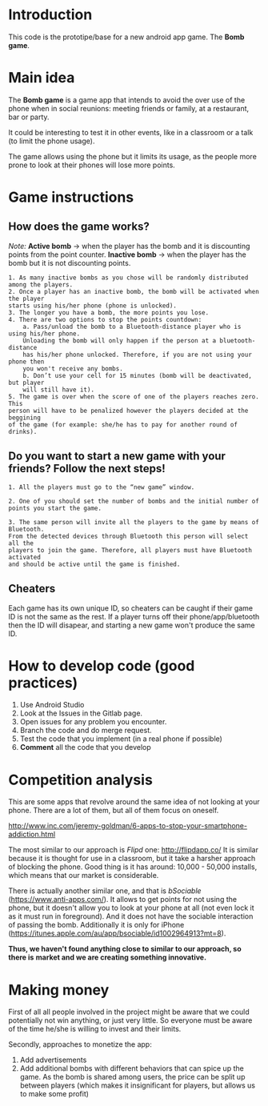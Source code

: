 # Introduction
This code is the prototipe/base for a new android app game. The **Bomb game**.

# Main idea
The **Bomb game** is a game app that intends to avoid the over use of the phone 
when in social reunions: meeting friends or family, at a restaurant, bar or party.

It could be interesting to test it in other events, like in a classroom or a 
talk (to limit the phone usage).

The game allows using the phone but it limits its usage, as the people
more prone to look at their phones will lose more points.


# Game instructions

## How does the game works? 

*Note:* **Active bomb** -> when the player has the bomb and it is discounting points
from the point counter. **Inactive bomb** -> when the player has the bomb but it
is not discounting points.

    1. As many inactive bombs as you chose will be randomly distributed among the players. 
    2. Once a player has an inactive bomb, the bomb will be activated when the player
    starts using his/her phone (phone is unlocked).
    3. The longer you have a bomb, the more points you lose.  
    4. There are two options to stop the points countdown:
        a. Pass/unload the bomb to a Bluetooth-distance player who is using his/her phone.
        Unloading the bomb will only happen if the person at a bluetooth-distance
        has his/her phone unlocked. Therefore, if you are not using your phone then
        you won't receive any bombs.
        b. Don’t use your cell for 15 minutes (bomb will be deactivated, but player
        will still have it). 
    5. The game is over when the score of one of the players reaches zero. This
    person will have to be penalized however the players decided at the beggining
    of the game (for example: she/he has to pay for another round of drinks).

## Do you want to start a new game with your friends? Follow the next steps! 

    1. All the players must go to the “new game” window. 

    2. One of you should set the number of bombs and the initial number of points you start the game. 

    3. The same person will invite all the players to the game by means of Bluetooth. 
    From the detected devices through Bluetooth this person will select all the 
    players to join the game. Therefore, all players must have Bluetooth activated
    and should be active until the game is finished. 

## Cheaters

Each game has its own unique ID, so cheaters can be caught if their game ID is 
not the same as the rest. If a player turns off their phone/app/bluetooth then
the ID will disapear, and starting a new game won't produce the same ID.

# How to develop code (good practices)

1. Use Android Studio
2. Look at the Issues in the Gitlab page.
3. Open issues for any problem you encounter.
4. Branch the code and do merge request.
5. Test the code that you implement (in a real phone if possible)
6. **Comment** all the code that you develop

# Competition analysis
This are some apps that revolve around the same idea of not looking at your phone.
There are a lot of them, but all of them focus on oneself.

http://www.inc.com/jeremy-goldman/6-apps-to-stop-your-smartphone-addiction.html

The most similar to our approach is *Flipd* one: http://flipdapp.co/
It is similar because it is thought for use in a classroom, but it take a harsher
approach of blocking the phone. Good thing is it has around:  10,000 - 50,000 installs,
which means that our market is considerable.

There is actually another similar one, and that is *bSociable* (https://www.anti-apps.com/). 
It allows to get points for not using the phone, but it doesn't allow you to look at 
your phone at all (not even lock it as it must run in foreground). And it does
not have the sociable interaction of passing the bomb. Additionally it is only for
iPhone (https://itunes.apple.com/au/app/bsociable/id1002964913?mt=8).

**Thus, we haven't found anything close to similar to our approach, so there is** 
**market and we are creating something innovative.**

# Making money
First of all all people involved in the project might be aware that we could potentially
not win anything, or just very little. So everyone must be aware of the time he/she is
willing to invest and their limits.

Secondly, approaches to monetize the app:
1. Add advertisements
2. Add additional bombs with different behaviors that can spice up the game. 
As the bomb is shared among users, the price can be split up between players 
(which makes it insignificant for players, but allows us to make some profit)
